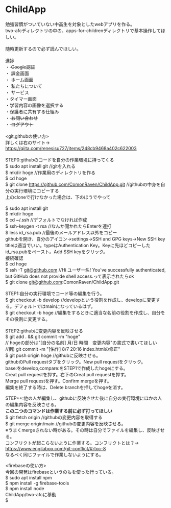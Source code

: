 # ChildApp
勉強習慣がついていない中高生を対象としたwebアプリを作る。<br>
two-afcディレクトリの中の、apps-for-childrenディレクトリで基本操作してほしい。<br>
<br>
随時更新するので必ず読んでほしい。<br>
<br>
進捗<br>
・<del> Google認証 </del> <br>
・ 課金画面 <br>
・ ホーム画面 <br>
・ 私たちについて <br>
・ サービス <br>
・タイマー画面 <br>
・学習内容の画像を選択する <br>
・保護者に共有する仕組み <br>
・<del> お問い合わせ </del> <br>
・<del> ログアウト </del> <br>
<br>
<git,githubの使い方><br>
詳しくは右のサイト→ https://qiita.com/renesisu727/items/248cb9468a402c622003 <br>
<br>
STEP0:githubのコードを自分の作業環境に持ってくる<br>
$ sudo apt install git //gitを入れる<br>
$ mkdir hoge //作業用のディレクトリを作る<br>
$ cd hoge<br>
$ git clone https://github.com/ComonRaven/ChildApp.git //githubの中身を自分の実行環境にコピーする<br>
上のcloneで行けなかった場合は、下のほうでやって<br> <br>
$ sudo apt install git <br>
$ mkdir hoge <br>
$ cd ~/.ssh //デフォルトでなければ作成 <br>
$ ssh-keygen -t rsa //なんか聞かれたらEnterを連打 <br>
$ less id_rsa.pub //最後のメールアドレス以外をコピー <br>
githubを開き、自分のアイコン→settings→SSH and GPG keys→New SSH key <br>
titleは適当でいい。typeはAuthentication Key。Keyに先ほどコピーしたid_rsa.pubをペースト。Add SSH keyをクリック。<br>
接続確認 <br>
$ cd hoge <br>
$ ssh -T git@github.com //Hi ユーザー名! You've successfully authenticated, but GitHub does not provide shell access.って表示されたらok <br>
$ git clone git@github.com:ComonRaven/ChildApp.git <br>
<br>
STEP1:自分の実行環境でコード等の編集を行う。<br>
$ git checkout -b develop //developという役割を作成し、developに変更する。デフォルトではmainになっているはず。<br>
$ git checkout -b hoge //編集をするときに適当な名前の役割を作成し、自分をその役割に変更する。<br>
<br>
STEP2:githubに変更内容を反映させる<br>
$ git add . && git commit -m "hoge" <br>
// hogeの部分は"[自分の名前] 月/日 時間　変更内容"の書式で書いてほしい<br>
//例) git commit -m "[佑作] 8/7 20:16 index.htmlの修正"<br>
$ git push origin hoge //githubに反映させる。<br>
githubのPull requestタブをクリック。New pull requestをクリック。<br>
base:をdevelop,compare:をSTEP1で作成したhogeにする。<br>
Creat pull requestを押す。右下のCreat pull requestを押す。<br>
Merge pull requestを押す。Confirm mergeを押す。<br>
編集を終了する時は、Delete branchを押してhogeを消す。<br>

STEP++:他の人が編集し、githubに反映させた後に自分の実行環境にほかの人の編集内容を反映させる。<br>
<strong color="red">この二つのコマンドは作業する前に必ず打ってほしい </strong> <br>
$ git fetch origin //githubの変更内容を取得する<br>
$ git merge origin/main //githubの変更内容を反映させる。<br>
※うまくmergeされない時がある。その時は自分でファイルを編集し、反映させる。<br>
コンフリクトが起こらないように作業する。コンフリクトとは？→ https://www.engilaboo.com/git-conflict/#rtoc-8 <br>
なるべく同じファイルで作業しないようにする。 <br>

<firebaseの使い方><br>
今回の開発はfirebaseというのもを使った行っている。<br>
$ sudo apt install npm<br>
$ npm install -g firebase-tools <br>
$ npm install node <br>
ChildApp/two-afcに移動 <br>
$ 
